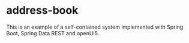 # address-book
This is an example of a self-contained system implemented with Spring Boot, Spring Data REST and openUI5.
